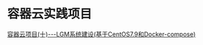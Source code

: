 # 容器云实践项目
[容器云项目(十)---LGM系统建设(基于CentOS7.9和Docker-compose)](https://linuxwt.com/rong-qi-yun-xiang-mu-2/)